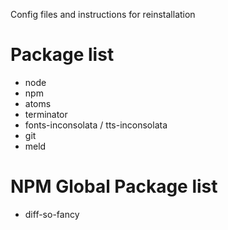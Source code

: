 Config files and instructions for reinstallation

# Package list
* node
* npm
* atoms
* terminator
* fonts-inconsolata / tts-inconsolata
* git
* meld

# NPM Global Package list
* diff-so-fancy
